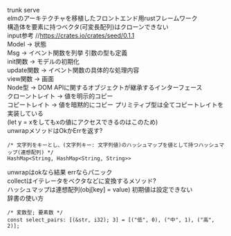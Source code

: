 trunk serve<br>
elmのアーキテクチャを移植したフロントエンド用rustフレームワーク<br>
構造体を要素に持つベクタ(可変長配列)はクローンできない<br>
input参考 //https://crates.io/crates/seed/0.1.1<br>
Model -> 状態<br>
Msg -> イベント関数を列挙 引数の型も定義<br>
init関数 -> モデルの初期化<br>
update関数 -> イベント関数の具体的な処理内容<br>
view関数 -> 画面<br>
Node型 -> DOM APIに関するオブジェクトが継承するインターフェース<br>
クローントレイト -> 値を明示的コピー<br>
コピートレイト -> 値を暗黙的にコピー プリミティブ型は全てコピートレイトを実装している<br>
(let y = xをしてもxの値にアクセスできるのはこのため)<br>
unwrapメソッドはOkかErrを返す?<br>
```
/* 文字列をキーとし、(文字列キー: 文字列値)のハッシュマップを値として持つハッシュマップ(連想配列) */
HashMap<String, HashMap<String, String>>
```
unwrapはokなら結果 errならパニック<br>
collectはイテレータをベクタなどに変換するメソッド?<br>
ハッシュマップは連想配列(obj[key] = value) 初期値は設定できない<br>
辞書の使い方<br>
```
/* 変数型; 要素数 */
const select_pairs: [(&str, i32); 3] = [("低", 0), ("中", 1), ("高", 2)];
```